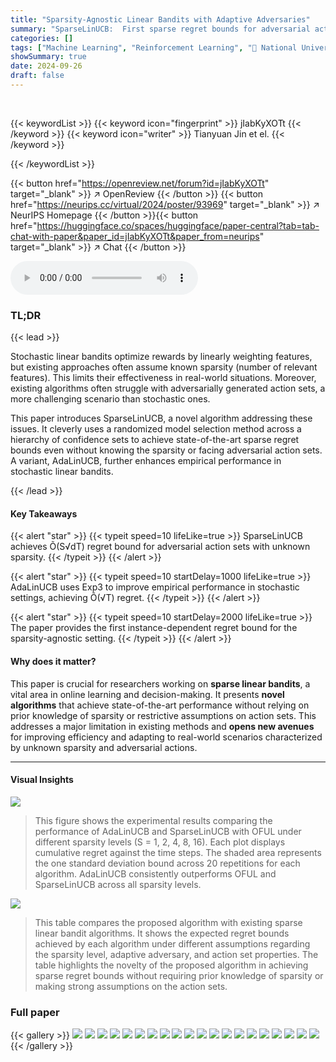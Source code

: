 ```yaml
---
title: "Sparsity-Agnostic Linear Bandits with Adaptive Adversaries"
summary: "SparseLinUCB:  First sparse regret bounds for adversarial action sets with unknown sparsity, achieving superior performance over existing methods!"
categories: []
tags: ["Machine Learning", "Reinforcement Learning", "🏢 National University of Singapore",]
showSummary: true
date: 2024-09-26
draft: false
---
```


<br>

{{< keywordList >}}
{{< keyword icon="fingerprint" >}} jIabKyXOTt {{< /keyword >}}
{{< keyword icon="writer" >}} Tianyuan Jin et el. {{< /keyword >}}
 
{{< /keywordList >}}

{{< button href="https://openreview.net/forum?id=jIabKyXOTt" target="_blank" >}}
↗ OpenReview
{{< /button >}}
{{< button href="https://neurips.cc/virtual/2024/poster/93969" target="_blank" >}}
↗ NeurIPS Homepage
{{< /button >}}{{< button href="https://huggingface.co/spaces/huggingface/paper-central?tab=tab-chat-with-paper&paper_id=jIabKyXOTt&paper_from=neurips" target="_blank" >}}
↗ Chat
{{< /button >}}



<audio controls>
    <source src="https://ai-paper-reviewer.com/jIabKyXOTt/podcast.wav" type="audio/wav">
    Your browser does not support the audio element.
</audio>


### TL;DR


{{< lead >}}

Stochastic linear bandits optimize rewards by linearly weighting features, but existing approaches often assume known sparsity (number of relevant features).  This limits their effectiveness in real-world situations.  Moreover, existing algorithms often struggle with adversarially generated action sets, a more challenging scenario than stochastic ones.

This paper introduces SparseLinUCB, a novel algorithm addressing these issues. It cleverly uses a randomized model selection method across a hierarchy of confidence sets to achieve state-of-the-art sparse regret bounds even without knowing the sparsity or facing adversarial action sets.  A variant, AdaLinUCB, further enhances empirical performance in stochastic linear bandits.

{{< /lead >}}


#### Key Takeaways

{{< alert "star" >}}
{{< typeit speed=10 lifeLike=true >}} SparseLinUCB achieves Õ(S√dT) regret bound for adversarial action sets with unknown sparsity. {{< /typeit >}}
{{< /alert >}}

{{< alert "star" >}}
{{< typeit speed=10 startDelay=1000 lifeLike=true >}} AdaLinUCB uses Exp3 to improve empirical performance in stochastic settings, achieving Õ(√T) regret. {{< /typeit >}}
{{< /alert >}}

{{< alert "star" >}}
{{< typeit speed=10 startDelay=2000 lifeLike=true >}} The paper provides the first instance-dependent regret bound for the sparsity-agnostic setting. {{< /typeit >}}
{{< /alert >}}

#### Why does it matter?
This paper is crucial for researchers working on **sparse linear bandits**, a vital area in online learning and decision-making. It presents **novel algorithms** that achieve state-of-the-art performance without relying on prior knowledge of sparsity or restrictive assumptions on action sets. This addresses a major limitation in existing methods and **opens new avenues** for improving efficiency and adapting to real-world scenarios characterized by unknown sparsity and adversarial actions.

------
#### Visual Insights



![](https://ai-paper-reviewer.com/jIabKyXOTt/figures_9_1.jpg)

> This figure shows the experimental results comparing the performance of AdaLinUCB and SparseLinUCB with OFUL under different sparsity levels (S = 1, 2, 4, 8, 16).  Each plot displays cumulative regret against the time steps.  The shaded area represents the one standard deviation bound across 20 repetitions for each algorithm. AdaLinUCB consistently outperforms OFUL and SparseLinUCB across all sparsity levels.





![](https://ai-paper-reviewer.com/jIabKyXOTt/tables_2_1.jpg)

> This table compares the proposed algorithm with existing sparse linear bandit algorithms. It shows the expected regret bounds achieved by each algorithm under different assumptions regarding the sparsity level, adaptive adversary, and action set properties.  The table highlights the novelty of the proposed algorithm in achieving sparse regret bounds without requiring prior knowledge of sparsity or making strong assumptions on the action sets.





### Full paper

{{< gallery >}}
<img src="https://ai-paper-reviewer.com/jIabKyXOTt/1.png" class="grid-w50 md:grid-w33 xl:grid-w25" />
<img src="https://ai-paper-reviewer.com/jIabKyXOTt/2.png" class="grid-w50 md:grid-w33 xl:grid-w25" />
<img src="https://ai-paper-reviewer.com/jIabKyXOTt/3.png" class="grid-w50 md:grid-w33 xl:grid-w25" />
<img src="https://ai-paper-reviewer.com/jIabKyXOTt/4.png" class="grid-w50 md:grid-w33 xl:grid-w25" />
<img src="https://ai-paper-reviewer.com/jIabKyXOTt/5.png" class="grid-w50 md:grid-w33 xl:grid-w25" />
<img src="https://ai-paper-reviewer.com/jIabKyXOTt/6.png" class="grid-w50 md:grid-w33 xl:grid-w25" />
<img src="https://ai-paper-reviewer.com/jIabKyXOTt/7.png" class="grid-w50 md:grid-w33 xl:grid-w25" />
<img src="https://ai-paper-reviewer.com/jIabKyXOTt/8.png" class="grid-w50 md:grid-w33 xl:grid-w25" />
<img src="https://ai-paper-reviewer.com/jIabKyXOTt/9.png" class="grid-w50 md:grid-w33 xl:grid-w25" />
<img src="https://ai-paper-reviewer.com/jIabKyXOTt/10.png" class="grid-w50 md:grid-w33 xl:grid-w25" />
<img src="https://ai-paper-reviewer.com/jIabKyXOTt/11.png" class="grid-w50 md:grid-w33 xl:grid-w25" />
<img src="https://ai-paper-reviewer.com/jIabKyXOTt/12.png" class="grid-w50 md:grid-w33 xl:grid-w25" />
<img src="https://ai-paper-reviewer.com/jIabKyXOTt/13.png" class="grid-w50 md:grid-w33 xl:grid-w25" />
<img src="https://ai-paper-reviewer.com/jIabKyXOTt/14.png" class="grid-w50 md:grid-w33 xl:grid-w25" />
<img src="https://ai-paper-reviewer.com/jIabKyXOTt/15.png" class="grid-w50 md:grid-w33 xl:grid-w25" />
<img src="https://ai-paper-reviewer.com/jIabKyXOTt/16.png" class="grid-w50 md:grid-w33 xl:grid-w25" />
<img src="https://ai-paper-reviewer.com/jIabKyXOTt/17.png" class="grid-w50 md:grid-w33 xl:grid-w25" />
<img src="https://ai-paper-reviewer.com/jIabKyXOTt/18.png" class="grid-w50 md:grid-w33 xl:grid-w25" />
<img src="https://ai-paper-reviewer.com/jIabKyXOTt/19.png" class="grid-w50 md:grid-w33 xl:grid-w25" />
<img src="https://ai-paper-reviewer.com/jIabKyXOTt/20.png" class="grid-w50 md:grid-w33 xl:grid-w25" />
{{< /gallery >}}